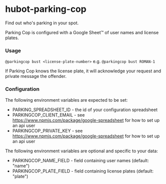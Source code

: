 # hubot-parking-cop
Find out who's parking in your spot.

Parking Cop is configured with a Google Sheet:tm: of user names and license plates.

### Usage
```@parkingcop bust <license-plate-number>```
e.g.
```@parkingcop bust ROMAN-1```

If Parking Cop knows the license plate, it will acknowledge your request and private message the offender.

### Configuration

The following environment variables are expected to be set:
 * PARKING_SPREADSHEET_ID - the id of your configuration spreadsheet
 * PARKINGCOP_CLIENT_EMAIL - see https://www.npmjs.com/package/google-spreadsheet for how to set up an api user
 * PARKINGCOP_PRIVATE_KEY - see https://www.npmjs.com/package/google-spreadsheet for how to set up an api user

The following environment variables are optional and specific to your data:
 * PARKINGCOP_NAME_FIELD - field containing user names (default: "name")
 * PARKINGCOP_PLATE_FIELD - field containing license plates (default: "plate")
